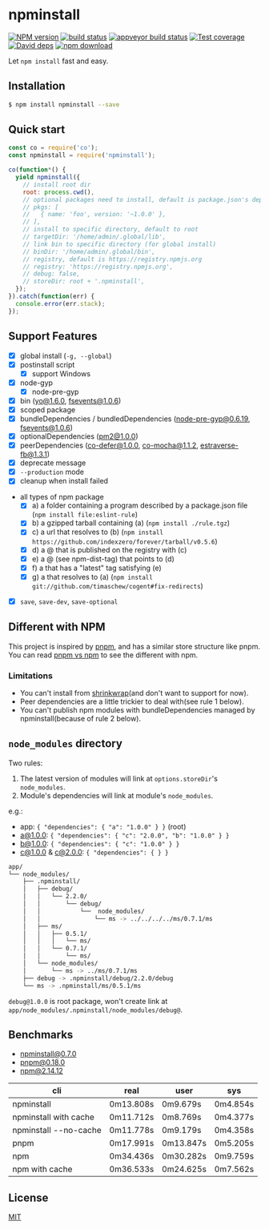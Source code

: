 # npminstall

[![NPM version][npm-image]][npm-url]
[![build status][travis-image]][travis-url]
[![appveyor build status][appveyor-image]][appveyor-url]
[![Test coverage][codecov-image]][codecov-url]
[![David deps][david-image]][david-url]
[![npm download][download-image]][download-url]

[npm-image]: https://img.shields.io/npm/v/npminstall.svg?style=flat-square
[npm-url]: https://npmjs.org/package/npminstall
[travis-image]: https://img.shields.io/travis/cnpm/npminstall.svg?style=flat-square
[travis-url]: https://travis-ci.org/cnpm/npminstall
[appveyor-image]: https://ci.appveyor.com/api/projects/status/9x637qe09ivo8g2h?svg=true
[appveyor-url]: https://ci.appveyor.com/project/fengmk2/npminstall
[codecov-image]: https://codecov.io/github/cnpm/npminstall/coverage.svg?branch=master
[codecov-url]: https://codecov.io/github/cnpm/npminstall?branch=master
[david-image]: https://img.shields.io/david/cnpm/npminstall.svg?style=flat-square
[david-url]: https://david-dm.org/cnpm/npminstall
[download-image]: https://img.shields.io/npm/dm/npminstall.svg?style=flat-square
[download-url]: https://npmjs.org/package/npminstall

Let `npm install` fast and easy.

## Installation

```bash
$ npm install npminstall --save
```

## Quick start

```js
const co = require('co');
const npminstall = require('npminstall');

co(function*() {
  yield npminstall({
    // install root dir
    root: process.cwd(),
    // optional packages need to install, default is package.json's dependencies and devDependencies
    // pkgs: [
    //   { name: 'foo', version: '~1.0.0' },
    // ],
    // install to specific directory, default to root
    // targetDir: '/home/admin/.global/lib',
    // link bin to specific directory (for global install)
    // binDir: '/home/admin/.global/bin',
    // registry, default is https://registry.npmjs.org
    // registry: 'https://registry.npmjs.org',
    // debug: false,
    // storeDir: root + '.npminstall',
  });
}).catch(function(err) {
  console.error(err.stack);
});
```

## Support Features

- [x] global install (`-g, --global`)
- [x] postinstall script
  - [x] support Windows
- [x] node-gyp
  - [x] node-pre-gyp
- [x] bin (yo@1.6.0, fsevents@1.0.6)
- [x] scoped package
- [x] bundleDependencies / bundledDependencies (node-pre-gyp@0.6.19, fsevents@1.0.6)
- [x] optionalDependencies (pm2@1.0.0)
- [x] peerDependencies (co-defer@1.0.0, co-mocha@1.1.2, estraverse-fb@1.3.1)
- [x] deprecate message
- [x] `--production` mode
- [x] cleanup when install failed
- all types of npm package
  - [x] a) a folder containing a program described by a package.json file (`npm install file:eslint-rule`)
  - [x] b) a gzipped tarball containing (a) (`npm install ./rule.tgz`)
  - [x] c) a url that resolves to (b) (`npm install https://github.com/indexzero/forever/tarball/v0.5.6`)
  - [x] d) a <name>@<version> that is published on the registry with (c)
  - [x] e) a <name>@<tag> (see npm-dist-tag) that points to (d)
  - [x] f) a <name> that has a "latest" tag satisfying (e)
  - [x] g) a <git remote url> that resolves to (a) (`npm install git://github.com/timaschew/cogent#fix-redirects`)
- [x] `save`, `save-dev`, `save-optional`

## Different with NPM

This project is inspired by [pnpm](https://github.com/rstacruz/pnpm), and has a similar store structure like pnpm. You can read [pnpm vs npm](https://github.com/rstacruz/pnpm/blob/master/docs/vs-npm.md) to see the different with npm.

### Limitations

- You can't install from [shrinkwrap](https://docs.npmjs.com/cli/shrinkwrap)(and don't want to support for now).
- Peer dependencies are a little trickier to deal with(see rule 1 below).
- You can't publish npm modules with bundleDependencies managed by npminstall(because of rule 2 below).

## `node_modules` directory

Two rules:

1. The latest version of modules will link at `options.storeDir`'s `node_modules`.
2. Module's dependencies will link at module's `node_modules`.

e.g.:

- app: `{ "dependencies": { "a": "1.0.0" } }` (root)
- a@1.0.0: `{ "dependencies": { "c": "2.0.0", "b": "1.0.0" } }`
- b@1.0.0: `{ "dependencies": { "c": "1.0.0" } }`
- c@1.0.0 & c@2.0.0: `{ "dependencies": { } }`

```bash
app/
└── node_modules/
    ├── .npminstall/
    │   ├── debug/
    │   │   └── 2.2.0/
    │   │       └── debug/
    │   │           └──  node_modules/
    │   │               └── ms -> ../../../../ms/0.7.1/ms
    │   ├── ms/
    │   │   ├── 0.5.1/
    │   │   │   └── ms/
    │   │   └── 0.7.1/
    │   │       └── ms/
    │   └── node_modules/
    │       └── ms -> ../ms/0.7.1/ms
    ├── debug -> .npminstall/debug/2.2.0/debug
    └── ms -> .npminstall/ms/0.5.1/ms
```

`debug@1.0.0` is root package, won't create link at `app/node_modules/.npminstall/node_modules/debug@`.

## Benchmarks

- npminstall@0.7.0
- pnpm@0.18.0
- npm@2.14.12

cli | real | user | sys
--- | ---  | ---  | ---
npminstall | 0m13.808s | 0m9.679s | 0m4.854s
npminstall with cache | 0m11.712s | 0m8.769s | 0m4.377s
npminstall --no-cache | 0m11.778s | 0m9.179s | 0m4.358s
pnpm | 0m17.991s | 0m13.847s | 0m5.205s
npm | 0m34.436s | 0m30.282s | 0m9.759s
npm with cache | 0m36.533s | 0m24.625s | 0m7.562s

## License

[MIT](LICENSE)
